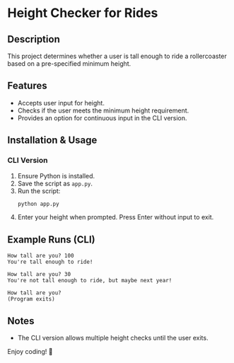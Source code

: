 # Height Checker for Rides

## Description
This project determines whether a user is tall enough to ride a rollercoaster based on a pre-specified minimum height.

## Features
- Accepts user input for height.
- Checks if the user meets the minimum height requirement.
- Provides an option for continuous input in the CLI version.

## Installation & Usage

### CLI Version
1. Ensure Python is installed.
2. Save the script as `app.py`.
3. Run the script:
   ```sh
   python app.py
   ```
4. Enter your height when prompted. Press Enter without input to exit.

## Example Runs (CLI)
```
How tall are you? 100
You're tall enough to ride!
```
```
How tall are you? 30
You're not tall enough to ride, but maybe next year!
```
```
How tall are you?
(Program exits)
```

## Notes
- The CLI version allows multiple height checks until the user exits.

Enjoy coding! 🚀

